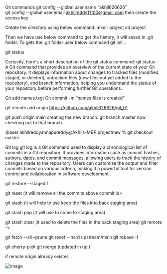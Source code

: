 Git commands
  git config --global user.name "akhil626626"  
  git config --global user.email akhilreddy11100@gmail.com
then create the access key
	

Create the directory using below command. 
mkdir project
cd project
 

Then we have use below command to get the history, it  will saved  in .git folder. To gets the  .git folder  user below command 
git init 
. 
 
git status 

Certainly, here's a short description of the git status command:
git status - A Git command that provides an overview of the current state of your Git repository. It displays information about changes to tracked files (modified, staged, or deleted), untracked files (new files not yet added to the repository), and branch information, helping you understand the status of your repository before performing further Git operations.
 
Git add names.txgt
Git commit -m “names files is created”

git remote add origin https://github.com/akhil626626/git_01

git push origin main
 creating the new branch.
git branch master
now checking out to that branch.

(base) akhilreddyannapureddy@Akhils-MBP projectnew % git checkout master

Git log 
git log is a Git command used to display a chronological list of commits in a Git repository. It provides information such as commit hashes, authors, dates, and commit messages, allowing users to track the history of changes made to the repository. Users can customize the output and filter commits based on various criteria, making it a powerful tool for version control and collaboration in software development.

git restore --staged 1

git reset <commit id> (it will remove all the commits above commit id>

git stash (it will help to use keep the files into back staging area)

git stash pop (it will use to come to staging area)

git stash clear (it used to delete the files in the back staging area)
git remote -v

git fetch --all –prune
git reset --hard upstream/main
git rebase -I <commit id>

git cherry-pick <commit id>
	git merge (updated in up )



if remote origin already existes 
 
![image](https://github.com/akhil626626/git_practices/assets/83132051/2f81baf3-f99d-4ab6-9b4c-63861dc831c4)
